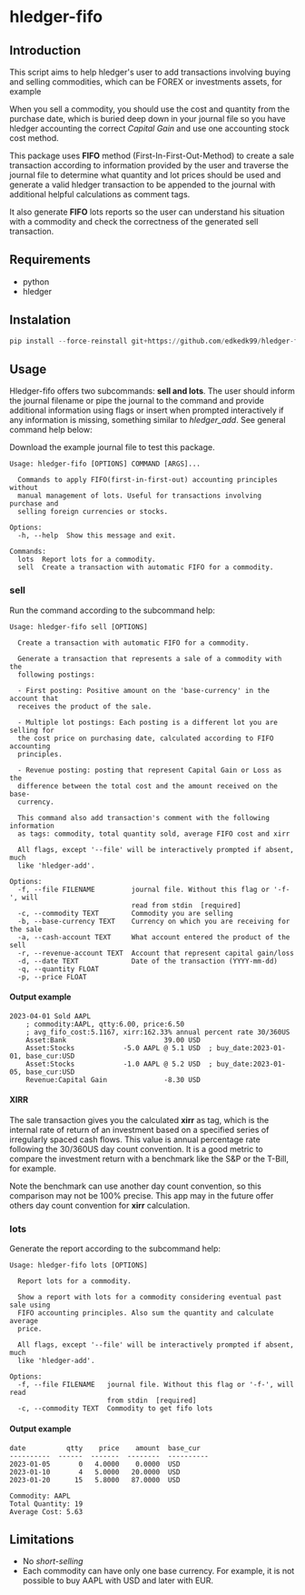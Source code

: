 # hledger-fifo

## Introduction

This script aims to help hledger's user to add transactions involving buying and selling commodities, which can be FOREX or investments assets, for example

When you sell a commodity, you should use the cost and quantity from the purchase date, which is buried deep down in your journal file so you have hledger accounting the correct _Capital Gain_ and use one accounting stock cost method.

This package uses **FIFO** method (First-In-First-Out-Method) to create a sale transaction according to information provided by the user and traverse the journal file to determine what quantity and lot prices should be used and generate a valid hledger transaction to be appended to the journal with additional helpful calculations as comment tags.

It also generate **FIFO** lots reports so the user can understand his situation with a commodity and check the correctness of the generated sell transaction.

## Requirements

- python
- hledger

## Instalation

```python
pip install --force-reinstall git+https://github.com/edkedk99/hledger-fifo.git
```

## Usage

Hledger-fifo offers two subcommands: **sell and lots**. The user should inform the journal filename or pipe the journal to the command and provide additional information using flags or insert when prompted interactively if any information is missing, something similar to _hledger_add_. See general command help below:

Download the example journal file to test this package.

```
Usage: hledger-fifo [OPTIONS] COMMAND [ARGS]...

  Commands to apply FIFO(first-in-first-out) accounting principles without
  manual management of lots. Useful for transactions involving purchase and
  selling foreign currencies or stocks.

Options:
  -h, --help  Show this message and exit.

Commands:
  lots  Report lots for a commodity.
  sell  Create a transaction with automatic FIFO for a commodity.
```

### sell

Run the command according to the subcommand help:

```
Usage: hledger-fifo sell [OPTIONS]

  Create a transaction with automatic FIFO for a commodity.

  Generate a transaction that represents a sale of a commodity with the
  following postings:

  - First posting: Positive amount on the 'base-currency' in the account that
  receives the product of the sale.

  - Multiple lot postings: Each posting is a different lot you are selling for
  the cost price on purchasing date, calculated according to FIFO accounting
  principles.

  - Revenue posting: posting that represent Capital Gain or Loss as the
  difference between the total cost and the amount received on the base-
  currency.

  This command also add transaction's comment with the following information
  as tags: commodity, total quantity sold, average FIFO cost and xirr

  All flags, except '--file' will be interactively prompted if absent, much
  like 'hledger-add'.

Options:
  -f, --file FILENAME         journal file. Without this flag or '-f-', will
                              read from stdin  [required]
  -c, --commodity TEXT        Commodity you are selling
  -b, --base-currency TEXT    Currency on which you are receiving for the sale
  -a, --cash-account TEXT     What account entered the product of the sell
  -r, --revenue-account TEXT  Account that represent capital gain/loss
  -d, --date TEXT             Date of the transaction (YYYY-mm-dd)
  -q, --quantity FLOAT
  -p, --price FLOAT
```

#### Output example

```
2023-04-01 Sold AAPL
    ; commodity:AAPL, qtty:6.00, price:6.50
    ; avg_fifo_cost:5.1167, xirr:162.33% annual percent rate 30/360US
    Asset:Bank                        39.00 USD
    Asset:Stocks            -5.0 AAPL @ 5.1 USD  ; buy_date:2023-01-01, base_cur:USD
    Asset:Stocks            -1.0 AAPL @ 5.2 USD  ; buy_date:2023-01-05, base_cur:USD
    Revenue:Capital Gain              -8.30 USD
```

#### XIRR

The sale transaction gives you the calculated **xirr** as tag, which is the internal rate of return of an investment based on a specified series of irregularly spaced cash flows. This value is annual percentage rate following the 30/360US day count convention. It is a good metric to compare the investment return with a benchmark like the S&P or the T-Bill, for example.

Note the benchmark can use another day count convention, so this comparison may not be 100% precise. This app may in the future offer others day count convention for **xirr** calculation.


### lots

Generate the report according to the subcommand help:

```
Usage: hledger-fifo lots [OPTIONS]

  Report lots for a commodity.

  Show a report with lots for a commodity considering eventual past sale using
  FIFO accounting principles. Also sum the quantity and calculate average
  price.

  All flags, except '--file' will be interactively prompted if absent, much
  like 'hledger-add'.

Options:
  -f, --file FILENAME   journal file. Without this flag or '-f-', will read
                        from stdin  [required]
  -c, --commodity TEXT  Commodity to get fifo lots
```

#### Output example

```
date          qtty    price    amount  base_cur
----------  ------  -------  --------  ----------
2023-01-05       0   4.0000    0.0000  USD
2023-01-10       4   5.0000   20.0000  USD
2023-01-20      15   5.8000   87.0000  USD

Commodity: AAPL
Total Quantity: 19
Average Cost: 5.63
```

## Limitations

- No _short-selling_
- Each commodity can have only one base currency. For example, it is not possible to buy AAPL with USD and later with EUR.
